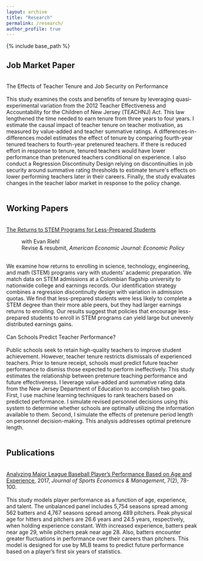 ```yaml
---
layout: archive
title: "Research"
permalink: /research/
author_profile: true
---
```


{% include base_path %}

<p id="1.5-spaced" style="line-height: 150%;">
<h2> Job Market Paper </h2><br>
<div> The Effects of Teacher Tenure and Job Security on Performance</div> <br>
<div>This study examines the costs and benefits of tenure by leveraging quasi-experimental variation from the 2012 Teacher Effectiveness and Accountability for the Children of New Jersey (TEACHNJ) Act.  This law lengthened the time needed to earn tenure from three years to four years.  I estimate the causal impact of teacher tenure on teacher motivation, as measured by value-added and teacher summative ratings.  A differences-in-differences model estimates the effect of tenure by comparing fourth-year tenured teachers to fourth-year pretenured teachers.  If there is reduced effort in response to tenure, tenured teachers would have lower performance than pretenured teachers conditional on experience.  I also conduct a Regression Discontinuity Design relying on discontinuities in job security around summative rating thresholds to estimate tenure's effects on lower performing teachers later in their careers.  Finally, the study evaluates changes in the teacher labor market in response to the policy change.</div><br>
</p>

<p id="1.5-spaced" style="line-height: 150%;">
<h2> Working Papers </h2><br>
<div><a href="http://kevincng.github.io/files/stem.pdf">The Returns to STEM Programs for Less-Prepared Students</a><br>
<p style="margin-left: 40px"> with Evan Riehl <br>
Revise & resubmit, <i> American Economic Journal: Economic Policy </i> </p> </div> <br>

<div>We examine how returns to enrolling in science, technology, engineering, and math (STEM) programs vary with students’ academic preparation. We match data on STEM admissions at a Colombian flagship university to nationwide college and earnings records. Our identification strategy combines a regression discontinuity design with variation in admission quotas. We find that less-prepared students were less likely to complete a STEM degree than their more able peers, but they had larger earnings returns to enrolling. Our results suggest that policies that encourage less-prepared students to enroll in STEM programs can yield large but unevenly distributed earnings gains.</div> <br>

<div>Can Schools Predict Teacher Performance?</div><br>
<div> Public schools seek to retain high-quality teachers to improve student achievement.  However, teacher tenure restricts dismissals of experienced teachers.  Prior to tenure receipt, schools must predict future teacher performance to dismiss those expected to perform ineffectively.  This study estimates the relationship between pretenure teaching performance and future effectiveness.  I leverage value-added and summative rating data from the New Jersey Department of Education to accomplish two goals.  First, I use machine learning techniques to rank teachers based on predicted performance.  I simulate revised personnel decisions using this system to determine whether schools are optimally utilizing the information available to them.   Second, I simulate the effects of pretenure period length on personnel decision-making.  This analysis addresses optimal pretenure length.</div> <br>
</p>

<p id="1.5-spaced" style="line-height: 150%;">
<h2> Publications </h2><br>
<div><a href="http://kevincng.github.io/files/Ng_2017.pdf">Analyzing Major League Baseball Player’s Performance Based on Age and Experience</a>, 2017, <i>Journal of Sports Economics & Management</i>, 7(2), 78-100.</div><br>
<div>This study models player performance as a function of age, experience, and talent. The unbalanced panel includes 5,754 seasons spread among 562 batters and 4,767 seasons spread among 489 pitchers. Peak physical age for hitters and pitchers are 26.6 years and 24.5 years, respectively, when holding experience constant. With increased experience, batters peak near age 29, while pitchers peak near age 28. Also, batters encounter greater fluctuations in performance over their careers than pitchers. This model is designed for use by MLB teams to predict future performance based on a player’s first six years of statistics. </div>
</p>

